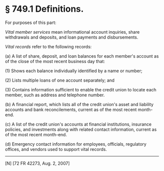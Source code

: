 # § 749.1   Definitions.

For purposes of this part:


*Vital member services* mean informational account inquiries, share withdrawals and deposits, and loan payments and disbursements.


*Vital records* refer to the following records:


(a) A list of share, deposit, and loan balances for each member's account as of the close of the most recent business day that:


(1) Shows each balance individually identified by a name or number;


(2) Lists multiple loans of one account separately; and


(3) Contains information sufficient to enable the credit union to locate each member, such as address and telephone number.


(b) A financial report, which lists all of the credit union's asset and liability accounts and bank reconcilements, current as of the most recent month-end.


(c) A list of the credit union's accounts at financial institutions, insurance policies, and investments along with related contact information, current as of the most recent month-end.


(d) Emergency contact information for employees, officials, regulatory offices, and vendors used to support vital records.



---

[N] [72 FR 42273, Aug. 2, 2007]




